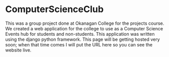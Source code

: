 # ComputerScienceClub


This was a group project done at Okanagan College for the projects course. 
We created a web application for the college to use as a Computer Science Events hub for students and non-students. 
This application was written using the django python framework.
This page will be getting hosted very soon; when that time comes I will put the URL here so you can see the website live. 